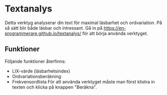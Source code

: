 # Textanalys
Detta verktyg analyserar din text för maximal läsbarhet och ordvariation. På så sätt blir både läsbar och intressant.
Gå in på https://en-programmerare.github.io/textanalys/ för att börja använda verktyget.

## Funktioner
Följande funktioner återfinns:
* LIX-värde (läsbarhetsindex)
* Ordvariationsberäkning
* Frekvensordlista
För att använda verktyget måste man först klistra in texten och klicka på knappen "Beräkna".
